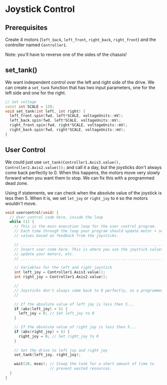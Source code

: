 # Joystick Control

## Prerequisites
Create 4 motors (`left_back`, `left_front`, `right_back`, `right_front`) and the controller named `Controller1`. 

Note: you'll have to reverse one of the sides of the chassis!

## set_tank()
We want independent control over the left and right side of the drive.  We can create a `set_tank` function that has two input parameters, one for the left side and one for the right.  
```cpp
// Set voltage
const int SCALE = 120;
void set_tank(int left, int right) {
  left_front.spin(fwd, left*SCALE, voltageUnits::mV);
  left_back.spin(fwd, left*SCALE, voltageUnits::mV);
  right_front.spin(fwd, right*SCALE, voltageUnits::mV);
  right_back.spin(fwd, right*SCALE, voltageUnits::mV);
}
```

## User Control
We could just use `set_tank(Controller1.Axis3.value(), Controller2.Axis2.value());` and call it a day, but the joysticks don't always come back perfectly to 0.  When this happens, the motors move very slowly forward when you want them to stop.  We can fix this with a programmed dead zone. 

Using if statements, we can check when the absolute value of the joystick is less then 5.  When it is, we set `let_joy` or `right_joy` to `0` so the motors wouldn't move.  

```cpp
void usercontrol(void) {
  // User control code here, inside the loop
  while (1) {
    // This is the main execution loop for the user control program.
    // Each time through the loop your program should update motor + servo
    // values based on feedback from the joysticks.

    // ........................................................................
    // Insert user code here. This is where you use the joystick values to
    // update your motors, etc.
    // ........................................................................

    // Variables for the left and right joystick
    int left_joy = Controller1.Axis3.value();
    int right_joy = Controller1.Axis2.value();

    //
    // Joysticks don't always come back to 0 perfectly, so a programmed threshold makes driving easier.
    //

    // If the absolute value of left joy is less then 5...
    if (abs(left_joy) < 5) {
      left_joy = 0; // Set left_joy to 0
    }

    // If the absolute value of right joy is less then 5...
    if (abs(right_joy) < 5) {
      right_joy = 0; // Set right_joy to 0
    }
    
    // Set the drive to left joy and right joy
    set_tank(left_joy, right_joy);

    wait(20, msec); // Sleep the task for a short amount of time to
                    // prevent wasted resources.
  }
}
```
